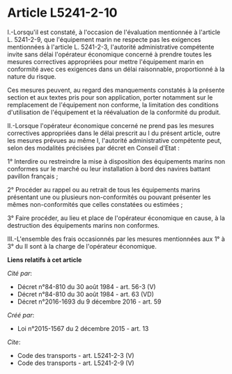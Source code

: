 # Article L5241-2-10

I.-Lorsqu'il est constaté, à l'occasion de l'évaluation mentionnée à l'article L. 5241-2-9, que l'équipement marin ne
respecte pas les exigences mentionnées à l'article L. 5241-2-3, l'autorité administrative compétente invite sans délai
l'opérateur économique concerné à prendre toutes les mesures correctives appropriées pour mettre l'équipement marin en
conformité avec ces exigences dans un délai raisonnable, proportionné à la nature du risque. 

Ces mesures peuvent, au regard des manquements constatés à la présente section et aux textes pris pour son application,
porter notamment sur le remplacement de l'équipement non conforme, la limitation des conditions d'utilisation de l'équipement
et la réévaluation de la conformité du produit. 

II.-Lorsque l'opérateur économique concerné ne prend pas les mesures correctives appropriées dans le délai prescrit au I du
présent article, outre les mesures prévues au même I, l'autorité administrative compétente peut, selon des modalités
précisées par décret en Conseil d'Etat : 

1° Interdire ou restreindre la mise à disposition des équipements marins non conformes sur le marché ou leur installation à
bord des navires battant pavillon français ; 

2° Procéder au rappel ou au retrait de tous les équipements marins présentant une ou plusieurs non-conformités ou pouvant
présenter les mêmes non-conformités que celles constatées ou estimées ; 

3° Faire procéder, au lieu et place de l'opérateur économique en cause, à la destruction des équipements marins non
conformes. 

III.-L'ensemble des frais occasionnés par les mesures mentionnées aux 1° à 3° du II sont à la charge de l'opérateur
économique.

**Liens relatifs à cet article**

_Cité par_:

  - Décret n°84-810 du 30 août 1984 - art. 56-3 (V)
  - Décret n°84-810 du 30 août 1984 - art. 63 (VD)
  - Décret n°2016-1693 du 9 décembre 2016 - art. 59

_Créé par_:

  - Loi n°2015-1567 du 2 décembre 2015 - art. 13

_Cite_:

  - Code des transports - art. L5241-2-3 (V)
  - Code des transports - art. L5241-2-9 (V)
